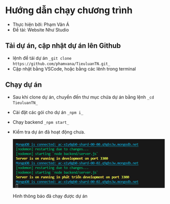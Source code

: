 # Hướng dẫn chạy chương trình

- Thực hiện bởi: Phạm Văn Á
- Đề tài: Website Như Studio

## Tải dự án, cập nhật dự án lên Github

- lệnh để tải dự án `_git clone https://github.com/phamvana/TieuluanTN.git_`
- Cập nhật bằng VSCode, hoặc bằng các lênh trong terminal

## Chạy dự án

- Sau khi clone dự án, chuyển đến thư mục chứa dự án bằng lệnh `_cd TieuluanTN_`
- Cài đặt các gói cho dự án `_npm i_`
- Chạy backend `_npm start_`
- Kiểm tra dự án đã hoạt động chưa.

  ![Chạy dự án](uploads/image.png)

  Hình thông báo đã chạy được dự án